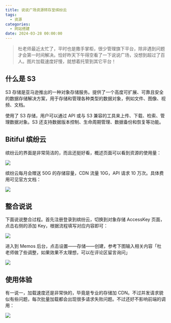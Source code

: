 ```yaml
---
title: 说说广场资源转存至缤纷云
tags:
  - 资源
categories:
  - 网站搭建
date: 2024-03-28 00:00:00
---
```


> 杜老师最近太忙了，平时也是撒手掌柜，很少管理旗下平台，除非遇到问题才会第一时间解决。恰好昨天下午得空看了一下说说广场，没想到超过了百人。图片加载速度好慢，就想着托管到其它平台！

<!-- more -->

## 什么是 S3

S3 存储是亚马逊推出的一种对象存储服务。提供了一个高度可扩展、可靠且安全的数据存储解决方案，用于存储和管理各种类型的数据对象，例如文件、图像、视频、文档。

使用了 S3 存储，用户可以通过 API 或与 S3 兼容的工具来上传、下载、检索、管理数据对象。S3 还支持数据版本控制、生命周期管理、数据备份和恢复等功能。

## Bitiful 缤纷云

缤纷云的界面是非常简洁的，而且还挺好看，概述页面可以看到资源的使用量：

![](https://cdn.dusays.com/2024/03/691-1.jpg)

缤纷云每月会赠送 50G 的存储容量，CDN 流量 10G，API 请求 10 万次。具体费用可见官方文档：

![](https://cdn.dusays.com/2024/03/691-2.jpg)

## 整合说说

下面说说整合过程。首先注册登录到缤纷云，切换到对象存储 AccessKey 页面，点击右侧的添加 Key，根据流程填写对应内容即可：

![](https://cdn.dusays.com/2024/03/691-3.jpg)

进入到 Memos 后台，点击设置——存储——创建，参考下图输入相关内容「杜老师做了些调整，如果效果不太理想，可以在评论区留言询问」

![](https://cdn.dusays.com/2024/03/691-4.jpg)

## 使用体验

有一说一，加载速度还是非常快的，毕竟是专业的存储加 CDN。不过并发请求貌似有些问题，每次批量加载都会出现很多请求失败问题。不过还好不影响前端的调用：

![](https://cdn.dusays.com/2024/03/691-5.jpg)